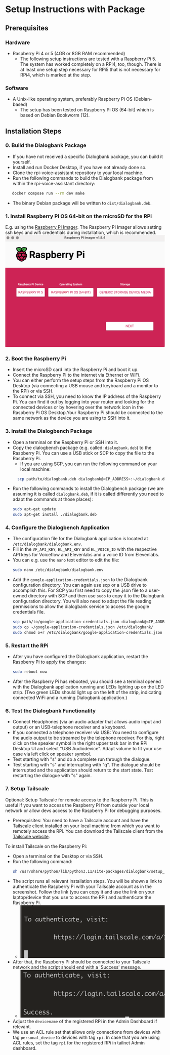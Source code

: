 # Setup Instructions with Package

## Prerequisites

### Hardware
- Raspberry Pi 4 or 5 (4GB or 8GB RAM recommended)
  - The following setup instructions are tested with a Raspberry Pi 5. The system has worked completely on a RPi4, too, though. There is at least one setup step necessary for RPi5 that is not necessary for RPi4, which is marked at the step.

### Software

- A Unix-like operating system, preferably Raspberry Pi OS (Debian-based)
  - The setup has been tested on Raspberry Pi OS (64-bit) which is based on Debian Bookworm (12).

## Installation Steps

### 0. Build the Dialogbank Package
- If you have not received a specific Dialogbank package, you can build it yourself.
- Install and run Docker Desktop, if you have not already done so.
- Clone the rpi-voice-assistant repository to your local machine.
- Run the following commands to build the Dialogbank package from within the rpi-voice-assistant directory:
```bash
   docker compose run --rm dev make
```
- The binary Debian package will be written to `dist/dialogbank.deb`.

### 1. Install Raspberry Pi OS 64-bit on the microSD for the RPi
E.g. using the [Raspberry Pi Imager](https://www.raspberrypi.com/software/). The Raspberry Pi Imager allows setting ssh keys and wifi credentials during installation, which is recommended.
![Raspberry Pi Imager View](images/raspberrypi_imager.png)

### 2. Boot the Raspberry Pi
- Insert the microSD card into the Raspberry Pi and boot it up. 
- Connect the Raspberry Pi to the internet via Ethernet or WiFi. 
- You can either perform the setup steps from the Raspberry Pi OS Desktop (via connecting a USB mouse and keyboard and a monitor to the RPi) or via SSH. 
- To connect via SSH, you need to know the IP address of the Raspberry Pi. You can find it out by logging into your router and looking for the connected devices or by hovering over the network icon in the Raspberry Pi OS Desktop.Your Raspberry Pi should be connected to the same network as the device you are using to SSH into it.

### 3. Install the Dialogbench Package
- Open a terminal on the Raspberry Pi or SSH into it.
- Copy the dialogbench package (e.g. called: `dialogbank.deb`) to the Raspberry Pi. You can use a USB stick or SCP to copy the file to the Raspberry Pi.
  - If you are using SCP, you can run the following command on your local machine:
  ```bash 
    scp path/to/dialogbank.deb dialogbank@<IP_ADDRESS>:~/dialogbank.deb
  ```
- Run the following commands to install the Dialogbench package (we are assuming it is called `dialogbank.deb`, if it is called differently you need to adapt the commands at those places):
    ```bash
    sudo apt-get update
    sudo apt-get install ./dialogbank.deb
    ```

### 4. Configure the Dialogbench Application
- The configuration file for the Dialogbank application is located at `/etc/dialogbank/dialogbank.env`.
- Fill in the `VF_API_KEY`, `EL_API_KEY` and `EL_VOICE_ID` with the respective API keys for Voiceflow and Elevenlabs and a voice ID from Elevenlabs.
- You can e.g. use the `nano` text editor to edit the file:
  ```bash
  sudo nano /etc/dialogbank/dialogbank.env
  ```
- Add the `google-application-credentials.json` to the Dialogbank configuration directory. You can again use scp or a USB drive to accomplish this. For SCP you first need to copy the .json file to a user-owned directory with SCP and then use `sudo` to copy it to the Dialogbank configuration directory. You will also need to adapt the file reading permissions to allow the dialogbank service to access the google credentials file.
  ```bash
  scp path/to/google-application-credentials.json dialogbank@<IP_ADDRESS>:
  sudo cp ~/google-application-credentials.json /etc/dialogbank/
  sudo chmod o+r /etc/dialogbank/google-application-credentials.json
  ```

### 5. Restart the RPi
- After you have configured the Dialogbank application, restart the Raspberry Pi to apply the changes:
  ```bash
  sudo reboot now
  ```
- After the Raspberry Pi has rebooted, you should see a terminal opened with the Dialogbank application running and LEDs lighting up on the LED strip. (Two green LEDs should light up on the left of the strip, indicating connected WiFi and a running Dialogbank application.)
  

### 6. Test the Dialogbank Functionality
- Connect Headphones (via an audio adapter that allows audio input and output) or an USB-telephone receiver and a keyboard.
- If you connected a telephone receiver via USB: You need to configure the audio output to be streamed by the telephone receiver. For this, right click on the speaker symbol in the right upper task bar in the RPi Desktop UI and select "USB Audiodevice". Adapt volume to fit your use case via left click on speaker symbol.
- Test starting with "s" and do a complete run through the dialogue.
- Test starting with "s" and interrupting with "q". The dialogue should be interrupted and the application should return to the start state. Test restarting the dialogue with "s" again.

### 7. Setup Tailscale
Optional: Setup Tailscale for remote access to the Raspberry Pi. This is useful if you want to access the Raspberry Pi from outside your local network or allow devs access to the Raspberry Pi for debugging purposes.
- Prerequisites: You need to have a Tailscale account and have the Tailscale client installed on your local machine from which you want to remotely access the RPi. You can download the Tailscale client from the [Tailscale website](https://tailscale.com/download).

To install Tailscale on the Raspberry Pi:
- Open a terminal on the Desktop or via SSH.
- Run the following command:
  ```bash
  sh /usr/share/python/lib/python3.11/site-packages/dialogbank/setup_tailscale.sh
  ```
- The script runs all relevant installation steps. You will be shown a link to authenticate the Raspberry Pi with your Tailscale account as in the screenshot. Follow the link (you can copy it and use the link on your laptop/device that you use to access the RPi) and authenticate the Raspberry Pi. 
  - ![alt text](images/tailscale_link.png)
- After that, the Raspberry Pi should be connected to your Tailscale network and the script should end with a 'Success' message.
  - ![](images/tailscale_success.png)
- Adjust the `devicename` of the registered RPi in the Admin Dashboard if relevant.
- We use an ACL rule set that allows only connections from devices with tag `personal_device` to devices with tag `rpi`. In case that you are using ACL rules, set the tag `rpi` for the registered RPi in tailnet Admin dashboard.


